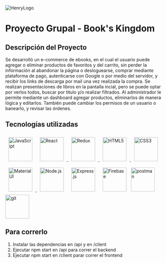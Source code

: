 ![HenryLogo](https://d31uz8lwfmyn8g.cloudfront.net/Assets/logo-henry-white-lg.png)

# Proyecto Grupal - Book's Kingdom

## Descripción del Proyecto
Se desarrolló un e-commerce de ebooks, en el cual el usuario puede agregar o eliminar productos de favoritos y del carrito, sin perder la información al abandonar la página o desloguearse, comprar mediante plataforma de pago, autenticarse con Google o por medio del servidor, y recibir los links de descarga por mail una vez realizada la compra. 
Se realizan presentaciones de libros en la pantalla incial, pero se puede optar por verlos todos, buscar por titulo y/o realizar filtrados.
Al administrador le permite mediante un dashboard agregar productos, eliminarlos de manera lógica y editarlos. También puede cambiar los permisos de un usuario o banearlo, y revisar las órdenes. 


## Tecnologías utilizadas
<p align='left'>
<a href="https://www.javascript.com/" target="_blank"><img style="margin: 10px" src="https://profilinator.rishav.dev/skills-assets/javascript-original.svg" alt="JavaScript" height="75" /></a>  
 <a href="https://reactjs.org/" target="_blank">
    <img style="margin: 10px" src="https://profilinator.rishav.dev/skills-assets/react-original-wordmark.svg" alt="React" height="75" />
  </a>  
  <a href="https://redux-toolkit.js.org/" target="_blank">
    <img style="margin: 10px" src="https://profilinator.rishav.dev/skills-assets/redux-original.svg" alt="Redux" height="75" />
  </a>  
   <a href="https://en.wikipedia.org/wiki/HTML5" target="_blank">
    <img style="margin: 10px" src="https://profilinator.rishav.dev/skills-assets/html5-original-wordmark.svg" alt="HTML5" height="75" />
  </a>  
     <a href="https://www.w3schools.com/css/" target="_blank">
    <img style="margin: 10px" src="https://profilinator.rishav.dev/skills-assets/css3-original-wordmark.svg" alt="CSS3" height="75" />
  </a> 
    <a href="https://mui.com/" target="_blank">
    <img style="margin: 10px" src="https://profilinator.rishav.dev/skills-assets/mui.png" alt="Material UI" height="75" />
  </a>  
  <a href="https://nodejs.org/" target="_blank"><img style="margin: 10px" src="https://profilinator.rishav.dev/skills-assets/nodejs-original-wordmark.svg" alt="Node.js" height="75" /></a>  
<a href="https://expressjs.com/" target="_blank"><img style="margin: 10px" src="https://profilinator.rishav.dev/skills-assets/express-original-wordmark.svg" alt="Express.js" height="75" /></a>  
  <a href="https://firebase.google.com/" target="_blank"><img style="margin: 10px" src="https://profilinator.rishav.dev/skills-assets/firebase.png" alt="Firebase" height="75" /></a>
  <a href="https://postman.com" target="_blank" rel="noreferrer"> 
    <img src="https://www.vectorlogo.zone/logos/getpostman/getpostman-icon.svg" alt="postman" height="75"/> 
  </a> 
  <a href="https://git-scm.com/" target="_blank" rel="noreferrer"> 
    <img src="https://www.vectorlogo.zone/logos/git-scm/git-scm-icon.svg" alt="git" height="75"/> 
  </a> 
  </p>


## Para correrlo
1) Instalar las dependencias en /api y en /client
2) Ejecutar npm start en /api para correr el backend
3) Ejecutar npm start en /client parar correr el frontend
